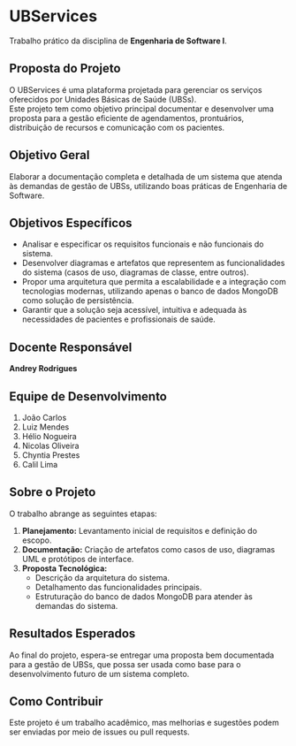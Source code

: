# UBServices  

Trabalho prático da disciplina de **Engenharia de Software I**.  

## **Proposta do Projeto**  
O UBServices é uma plataforma projetada para gerenciar os serviços oferecidos por Unidades Básicas de Saúde (UBSs).  
Este projeto tem como objetivo principal documentar e desenvolver uma proposta para a gestão eficiente de agendamentos, prontuários, distribuição de recursos e comunicação com os pacientes.  

## **Objetivo Geral**  
Elaborar a documentação completa e detalhada de um sistema que atenda às demandas de gestão de UBSs, utilizando boas práticas de Engenharia de Software.  

## **Objetivos Específicos**  
- Analisar e especificar os requisitos funcionais e não funcionais do sistema.  
- Desenvolver diagramas e artefatos que representem as funcionalidades do sistema (casos de uso, diagramas de classe, entre outros).  
- Propor uma arquitetura que permita a escalabilidade e a integração com tecnologias modernas, utilizando apenas o banco de dados MongoDB como solução de persistência.  
- Garantir que a solução seja acessível, intuitiva e adequada às necessidades de pacientes e profissionais de saúde.  

## **Docente Responsável**  
**Andrey Rodrigues**  

## **Equipe de Desenvolvimento**  
1. João Carlos  
2. Luiz Mendes  
3. Hélio Nogueira  
4. Nicolas Oliveira  
5. Chyntia Prestes  
6. Calil Lima  

## **Sobre o Projeto**  
O trabalho abrange as seguintes etapas:  
1. **Planejamento:** Levantamento inicial de requisitos e definição do escopo.  
2. **Documentação:** Criação de artefatos como casos de uso, diagramas UML e protótipos de interface.  
3. **Proposta Tecnológica:**  
   - Descrição da arquitetura do sistema.  
   - Detalhamento das funcionalidades principais.  
   - Estruturação do banco de dados MongoDB para atender às demandas do sistema.  

## **Resultados Esperados**  
Ao final do projeto, espera-se entregar uma proposta bem documentada para a gestão de UBSs, que possa ser usada como base para o desenvolvimento futuro de um sistema completo.  

## **Como Contribuir**  
Este projeto é um trabalho acadêmico, mas melhorias e sugestões podem ser enviadas por meio de issues ou pull requests.  
